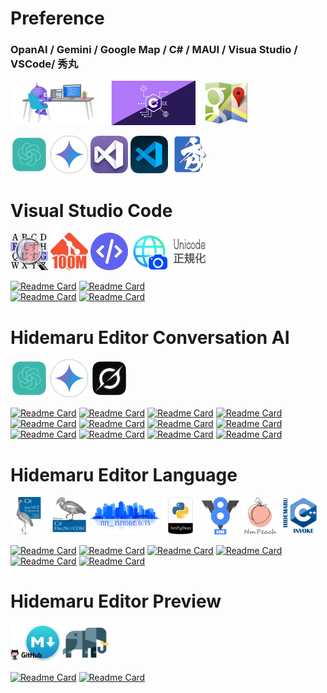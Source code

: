 
# Preference

### OpanAI / Gemini / Google Map / C# / MAUI / Visua Studio / VSCode/ 秀丸

<img src="2x_index_title_maui_desk.png" width="150" height="71"> <img src="2x_index_csharp_logo.png" width="150" height="71"> <img src="2x_index_googlemap_logo.png" width="75" height="71">

<a href="https://github.com/komiyamma/hm_openai_chatgpt35_turbo"><img src="index_title_chatgpt.png" width="60" height="60"></a>
<img src="index_title_gemini_pro.png" width="60" height="60">
<a href="#"><img src="index_title_vs2022.png" width="60" height="60"></a>
<a href="https://github.com/komiyamma/vscode_ripgrep_sjis_extension"><img src="index_title_vsc.png" width="60" height="60"></a>
<a href="https://xn--pckzexbx21r8q9b.net/"><img src="index_title_hm.png" width="60" height="60"></a>

<!-- a href="https://etherscan.io/address/0xe067433833636d2a5acbb42a219c7a97651e63bd#code"><img src="index_title_eth.png" width="60" height="60"></！a>
<a href="https://en.wikipedia.org/wiki/The_Last_Guardian"><img src="index_title_tlg.png" width="60" height="60"></a>
<a href="https://ja.wikipedia.org/wiki/PlayMemories"><img src="index_title_pms.png" width="60" height="60"></a -->

# Visual Studio Code

<a href="https://marketplace.visualstudio.com/items?itemName=komiyamma.rg-sjis"><img src="index_vsc_rg_sjis.png" width="60" height="60"></a>
<a href="https://marketplace.visualstudio.com/items?itemName=komiyamma.github100mbyteslimithook"><img src="index_vsc_git_100m.png" width="60" height="60"></a>
<a href="https://marketplace.visualstudio.com/items?itemName=komiyamma.htmlnormalizer"><img src="index_vsc_htmlnormalizer.png" width="60" height="60"></a>
<a href="https://marketplace.visualstudio.com/items?itemName=komiyamma.url-capture"><img src="index_vsc_url_capture.png" width="60" height="60"></a>
<a href="https://marketplace.visualstudio.com/items?itemName=komiyamma.normtostandardjapanchar"><img src="index_vsc_normtostandardjapanchar.png" width="60" height="60"></a>

[![Readme Card](https://github-readme-stats-sigma-five.vercel.app/api/pin/?username=komiyamma&repo=vscode_extension_ripgrep_sjis)](https://github.com/komiyamma/vscode_extension_ripgrep_sjis) [![Readme Card](https://github-readme-stats-sigma-five.vercel.app/api/pin/?username=komiyamma&repo=vscode_extension_github100m_limit)](https://github.com/komiyamma/vscode_extension_github100m_limit)  
[![Readme Card](https://github-readme-stats-sigma-five.vercel.app/api/pin/?username=komiyamma&repo=vscode_extension_html_normalizer)](https://github.com/komiyamma/vscode_extension_html_normalizer) [![Readme Card](https://github-readme-stats-sigma-five.vercel.app/api/pin/?username=komiyamma&repo=vscode_extension_url_capture)](https://github.com/komiyamma/vscode_extension_url_capture)  

# Hidemaru Editor Conversation AI
<a href="https://github.com/komiyamma/hm_openai_gpt"><img src="index_title_chatgpt.png" width="60" height="60"></a>
<a href="https://github.com/komiyamma/hm_google_gemini"><img src="index_title_gemini_pro.png" width="60" height="60"></a>
<a href="https://github.com/komiyamma/hm_x_grok_web"><img src="index_title_grok.png" width="60" height="60"></a>

[![Readme Card](https://github-readme-stats-sigma-five.vercel.app/api/pin/?username=komiyamma&repo=hm_openai_gpt)](https://github.com/komiyamma/hm_openai_gpt)
[![Readme Card](https://github-readme-stats-sigma-five.vercel.app/api/pin/?username=komiyamma&repo=hm_google_gemini)](https://github.com/komiyamma/hm_google_gemini)
[![Readme Card](https://github-readme-stats-sigma-five.vercel.app/api/pin/?username=komiyamma&repo=hm_ai_translator)](https://github.com/komiyamma/hm_ai_translator)
[![Readme Card](https://github-readme-stats-sigma-five.vercel.app/api/pin/?username=komiyamma&repo=hm_x_grok_web)](https://github.com/komiyamma/hm_x_grok_web)
[![Readme Card](https://github-readme-stats-sigma-five.vercel.app/api/pin/?username=komiyamma&repo=hm_ms_copilot_web)](https://github.com/komiyamma/hm_ms_copilot_web)
[![Readme Card](https://github-readme-stats-sigma-five.vercel.app/api/pin/?username=komiyamma&repo=hm_google_gemini_web)](https://github.com/komiyamma/hm_google_gemini_web)
[![Readme Card](https://github-readme-stats-sigma-five.vercel.app/api/pin/?username=komiyamma&repo=hm_chatgpt_web)](https://github.com/komiyamma/hm_chatgpt_web)
[![Readme Card](https://github-readme-stats-sigma-five.vercel.app/api/pin/?username=komiyamma&repo=hm_deepseek_web)](https://github.com/komiyamma/hm_deepseek_web)
[![Readme Card](https://github-readme-stats-sigma-five.vercel.app/api/pin/?username=komiyamma&repo=hm_github_copilot_chat_web)](https://github.com/komiyamma/hm_github_copilot_chat_web)
[![Readme Card](https://github-readme-stats-sigma-five.vercel.app/api/pin/?username=komiyamma&repo=hm_anthropic_claude_web)](https://github.com/komiyamma/hm_anthropic_claude_web)
[![Readme Card](https://github-readme-stats-sigma-five.vercel.app/api/pin/?username=komiyamma&repo=hm_openai_chatgpt_writing)](https://github.com/komiyamma/hm_openai_chatgpt_writing)
[![Readme Card](https://github-readme-stats-sigma-five.vercel.app/api/pin/?username=komiyamma&repo=hm_openai_chatgpt35_turbo)](https://github.com/komiyamma/hm_openai_chatgpt35_turbo)

# Hidemaru Editor Language

<a href="https://xn--pckzexbx21r8q9b.net/?page=nobu_tool_hm_dotnet"><img src="index_title_cs.png" width="60" height="60"></a>
<a href="https://xn--pckzexbx21r8q9b.net/?page=nobu_tool_hm_dotnet_pinvoke"><img src="index_title_cs_com.png" width="60" height="60"></a>
<a href="https://xn--pckzexbx21r8q9b.net/?page=nobu_tool_hm_jsmode_ts_difinition"><img src="index_title_jsmode_ts.png" width="110" height="60"></a>
<a href="https://xn--pckzexbx21r8q9b.net/?page=nobu_tool_hm_python3"><img src="index_title_py.png" width="60" height="60"></a>
<a href="https://xn--pckzexbx21r8q9b.net/?page=nobu_tool_hm_ecmascript"><img src="index_title_v8.png" width="60" height="60"></a>
<a href="https://xn--pckzexbx21r8q9b.net/?page=nobu_tool_hm_php"><img src="index_title_php.png" width="60" height="60"></a>
<a href="https://xn--pckzexbx21r8q9b.net/?page=nobu_tool_hm_cpp_invoke"><img src="index_title_cpp.png" width="60" height="60"></a>

[![Readme Card](https://github-readme-stats-sigma-five.vercel.app/api/pin/?username=komiyamma&repo=hm_jsmode_ts_difinition)](https://github.com/komiyamma/hm_jsmode_ts_difinition)
[![Readme Card](https://github-readme-stats-sigma-five.vercel.app/api/pin/?username=komiyamma&repo=hm_python3)](https://github.com/komiyamma/hm_python3)
[![Readme Card](https://github-readme-stats-sigma-five.vercel.app/api/pin/?username=komiyamma&repo=hm_dotnet_com)](https://github.com/komiyamma/hm_dotnet_com)
[![Readme Card](https://github-readme-stats-sigma-five.vercel.app/api/pin/?username=komiyamma&repo=hm_dotnet_fw)](https://github.com/komiyamma/hm_dotnet_fw)
[![Readme Card](https://github-readme-stats-sigma-five.vercel.app/api/pin/?username=komiyamma&repo=hm_php8)](https://github.com/komiyamma/hm_php8)
[![Readme Card](https://github-readme-stats-sigma-five.vercel.app/api/pin/?username=komiyamma&repo=hm_cpp_invoke)](https://github.com/komiyamma/hm_cpp_invoke)

# Hidemaru Editor Preview

<a href="https://xn--pckzexbx21r8q9b.net/?page=nobu_tool_hm_markdown_simple_server"><img src="index_md_simple_svr.png" width="80" height="60"></a><a href="https://xn--pckzexbx21r8q9b.net/?page=nobu_tool_hm_php_simple_server"><img src="index_php_simple_svr.png" width="80" height="60"></a>

[![Readme Card](https://github-readme-stats-sigma-five.vercel.app/api/pin/?username=komiyamma&repo=hm_markdown_simple_server)](https://github.com/komiyamma/hm_markdown_simple_server)
[![Readme Card](https://github-readme-stats-sigma-five.vercel.app/api/pin/?username=komiyamma&repo=hm_php_simple_server)](https://github.com/komiyamma/hm_php_simple_server)

